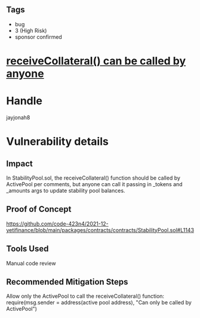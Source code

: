 ## Tags

- bug
- 3 (High Risk)
- sponsor confirmed

# [receiveCollateral() can be called by anyone](https://github.com/code-423n4/2021-12-yetifinance-findings/issues/74) 

# Handle

jayjonah8


# Vulnerability details

## Impact
In StabilityPool.sol, the receiveCollateral() function should be called by ActivePool per comments,  but anyone can call it passing in _tokens and _amounts args to update stability pool balances. 

## Proof of Concept
https://github.com/code-423n4/2021-12-yetifinance/blob/main/packages/contracts/contracts/StabilityPool.sol#L1143

## Tools Used
Manual code review 

## Recommended Mitigation Steps
Allow only the ActivePool to call the receiveCollateral() function:
require(msg.sender = address(active pool address), "Can only be called by ActivePool")

